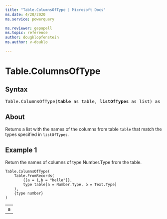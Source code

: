 ```yaml
---
title: "Table.ColumnsOfType | Microsoft Docs"
ms.date: 4/20/2020
ms.service: powerquery

ms.reviewer: gepopell
ms.topic: reference
author: dougklopfenstein
ms.author: v-douklo

---
```

# Table.ColumnsOfType

## Syntax

<pre>
Table.ColumnsOfType(<b>table</b> as table, <b>listOfTypes</b> as list) as list
</pre>
  
## About  
Returns a list with the names of the columns from table `table` that match the types specified in `listOfTypes`.

## Example 1
Return the names of columns of type Number.Type from the table.

```powerquery-m
Table.ColumnsOfType( 
    Table.FromRecords( 
        {[a = 1,b = "hello"]}, 
        type table[a = Number.Type, b = Text.Type] 
    ), 
    {type number} 
)
```

<table> <tr><td>a</td></tr> </table>
